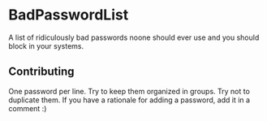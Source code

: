 # BadPasswordList

A list of ridiculously bad passwords noone should ever use and you should block in your systems.

## Contributing

One password per line. Try to keep them organized in groups. Try not to duplicate them. If you have a rationale for adding a password, add it in a comment :)
